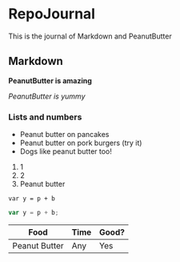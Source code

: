# RepoJournal
This is the journal of Markdown and PeanutButter

## Markdown

**PeanutButter is amazing**

_PeanutButter is yummy_

### Lists and numbers

* Peanut butter on pancakes
* Peanut butter on pork burgers (try it)
* Dogs like peanut butter too!

1. 1
1. 2
1. Peanut butter

`var y = p + b`

```js
var y = p + b;
```

Food | Time | Good?
---|---|---
Peanut Butter | Any | Yes